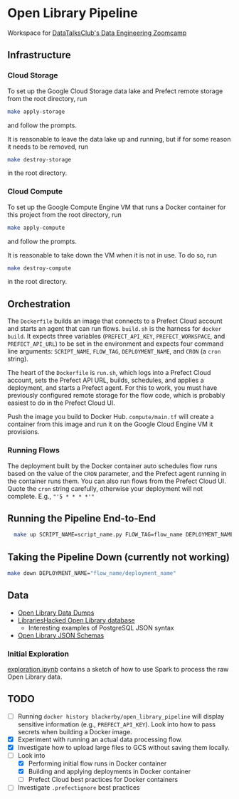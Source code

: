 # Open Library Pipeline

Workspace for [DataTalksClub's Data Engineering Zoomcamp](https://github.com/DataTalksClub/data-engineering-zoomcamp)

## Infrastructure

### Cloud Storage

To set up the Google Cloud Storage data lake and Prefect remote storage from the root directory, run

```bash
make apply-storage
```

and follow the prompts.

It is reasonable to leave the data lake up and running, but if for some reason it needs to be removed, run

```bash
make destroy-storage
```

in the root directory.

### Cloud Compute

To set up the Google Compute Engine VM that runs a Docker container for this project from the root directory, run

```bash
make apply-compute
```

and follow the prompts.

It is reasonable to take down the VM when it is not in use. To do so, run

```bash
make destroy-compute
```

in the root directory.

## Orchestration

The `Dockerfile` builds an image that connects to a Prefect Cloud account and starts an agent that can run flows. `build.sh` is the harness for `docker build`. It expects three variables (`PREFECT_API_KEY`, `PREFECT_WORKSPACE`, and `PREFECT_API_URL`) to be set in the environment and expects four command line arguments: `SCRIPT_NAME`, `FLOW_TAG`, `DEPLOYMENT_NAME`, and `CRON` (a `cron` string).

The heart of the `Dockerfile` is `run.sh`, which logs into a Prefect Cloud account, sets the Prefect API URL, builds, schedules, and applies a deployment, and starts a Prefect agent. For this to work, you must have previously configured remote storage for the flow code, which is probably easiest to do in the Prefect Cloud UI.

Push the image you build to Docker Hub. `compute/main.tf` will create a container from this image and run it on the Google Cloud Engine VM it provisions.

### Running Flows

The deployment built by the Docker container auto schedules flow runs based on the value of the `CRON` parameter, and the Prefect agent running in the container runs them. You can also run flows from the Prefect Cloud UI. Quote the `cron` string carefully, otherwise your deployment will not complete. E.g., `"'5 * * * *'"`

## Running the Pipeline End-to-End

```bash
  make up SCRIPT_NAME=script_name.py FLOW_TAG=flow_name DEPLOYMENT_NAME=deployment_name CRON=a_cron_string IMAGE_NAME=docker_image_name_with_tag
```

## Taking the Pipeline Down (currently not working)

```bash
make down DEPLOYMENT_NAME="flow_name/deployment_name"
```

## Data

- [Open Library Data Dumps](https://openlibrary.org/developers/dumps)
- [LibrariesHacked Open Library database](https://github.com/LibrariesHacked/openlibrary-search)
  - Interesting examples of PostgreSQL JSON syntax
- [Open Library JSON Schemas](https://github.com/internetarchive/openlibrary-client/tree/master/olclient/schemata)

### Initial Exploration

[exploration.ipynb](./exploration.ipynb) contains a sketch of how to use Spark to process the raw Open Library data.

## TODO

- [ ] Running `docker history blackerby/open_library_pipeline` will display sensitive information (e.g., `PREFECT_API_KEY`). Look into how to pass secrets when building a Docker image.
- [x] Experiment with running an actual data processing flow.
- [x] Investigate how to upload large files to GCS without saving them locally.
- [ ] Look into
  - [x] Performing initial flow runs in Docker container
  - [x] Building and applying deployments in Docker container
  - [ ] Prefect Cloud best practices for Docker containers
- [ ] Investigate `.prefectignore` best practices
